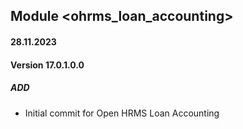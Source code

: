 ## Module <ohrms_loan_accounting>

#### 28.11.2023
#### Version 17.0.1.0.0
##### ADD

- Initial commit for Open HRMS Loan Accounting
